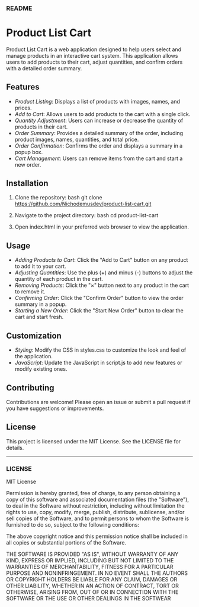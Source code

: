 ### README

# Product List Cart

Product List Cart is a web application designed to help users select and manage products in an interactive cart system. This application allows users to add products to their cart, adjust quantities, and confirm orders with a detailed order summary.

## Features

- *Product Listing*: Displays a list of products with images, names, and prices.
- *Add to Cart*: Allows users to add products to the cart with a single click.
- *Quantity Adjustment*: Users can increase or decrease the quantity of products in their cart.
- *Order Summary*: Provides a detailed summary of the order, including product images, names, quantities, and total price.
- *Order Confirmation*: Confirms the order and displays a summary in a popup box.
- *Cart Management*: Users can remove items from the cart and start a new order.

## Installation

1. Clone the repository:
    bash
    git clone https://github.com/Nichodemusdev/product-list-cart.git
    

2. Navigate to the project directory:
    bash
    cd product-list-cart
    

3. Open index.html in your preferred web browser to view the application.

## Usage

- *Adding Products to Cart*: Click the "Add to Cart" button on any product to add it to your cart.
- *Adjusting Quantities*: Use the plus (+) and minus (-) buttons to adjust the quantity of each product in the cart.
- *Removing Products*: Click the "×" button next to any product in the cart to remove it.
- *Confirming Order*: Click the "Confirm Order" button to view the order summary in a popup.
- *Starting a New Order*: Click the "Start New Order" button to clear the cart and start fresh.

## Customization

- *Styling*: Modify the CSS in styles.css to customize the look and feel of the application.
- *JavaScript*: Update the JavaScript in script.js to add new features or modify existing ones.

## Contributing

Contributions are welcome! Please open an issue or submit a pull request if you have suggestions or improvements.

## License

This project is licensed under the MIT License. See the LICENSE file for details.

---

### LICENSE


MIT License

Permission is hereby granted, free of charge, to any person obtaining a copy
of this software and associated documentation files (the "Software"), to deal
in the Software without restriction, including without limitation the rights
to use, copy, modify, merge, publish, distribute, sublicense, and/or sell
copies of the Software, and to permit persons to whom the Software is
furnished to do so, subject to the following conditions:

The above copyright notice and this permission notice shall be included in all
copies or substantial portions of the Software.

THE SOFTWARE IS PROVIDED "AS IS", WITHOUT WARRANTY OF ANY KIND, EXPRESS OR
IMPLIED, INCLUDING BUT NOT LIMITED TO THE WARRANTIES OF MERCHANTABILITY,
FITNESS FOR A PARTICULAR PURPOSE AND NONINFRINGEMENT. IN NO EVENT SHALL THE
AUTHORS OR COPYRIGHT HOLDERS BE LIABLE FOR ANY CLAIM, DAMAGES OR OTHER
LIABILITY, WHETHER IN AN ACTION OF CONTRACT, TORT OR OTHERWISE, ARISING FROM,
OUT OF OR IN CONNECTION WITH THE SOFTWARE OR THE USE OR OTHER DEALINGS IN THE
SOFTWEAR
